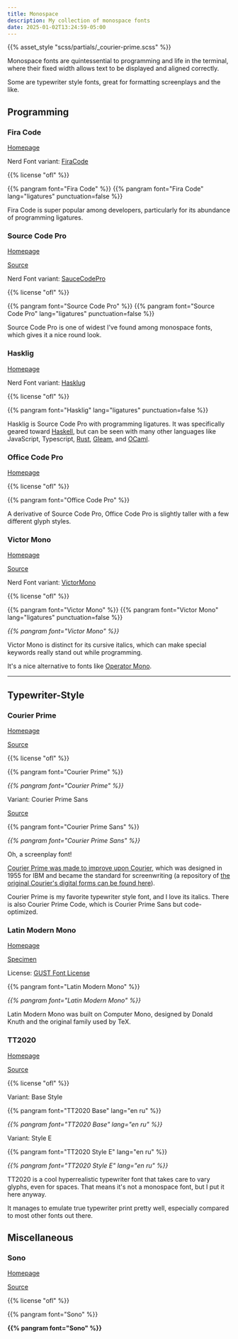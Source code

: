 ```yaml
---
title: Monospace
description: My collection of monospace fonts
date: 2025-01-02T13:24:59-05:00
---
```


{{% asset_style "scss/partials/_courier-prime.scss" %}}

Monospace fonts are quintessential to programming and life in the terminal,
where their fixed width allows text to be displayed and aligned correctly.

Some are typewriter style fonts, great for formatting screenplays and the like.

<section>

## Programming

### Fira Code

[Homepage](https://github.com/tonsky/FiraCode)

Nerd Font variant: [FiraCode][nf]

{{% license "ofl" %}}

{{% pangram font="Fira Code" %}}
{{% pangram font="Fira Code" lang="ligatures" punctuation=false %}}

Fira Code is super popular among developers, particularly for its abundance
of programming ligatures.

### Source Code Pro

[Homepage](https://adobe-fonts.github.io/source-code-pro)

[Source](https://github.com/adobe-fonts/source-code-pro)

Nerd Font variant: [SauceCodePro][nf]

{{% license "ofl" %}}

{{% pangram font="Source Code Pro" %}}
{{% pangram font="Source Code Pro" lang="ligatures" punctuation=false %}}

Source Code Pro is one of widest I've found among monospace fonts,
which gives it a nice round look.

### Hasklig

[Homepage](https://github.com/i-tu/Hasklig)

Nerd Font variant: [Hasklug][nf]

{{% license "ofl" %}}

{{% pangram font="Hasklig" lang="ligatures" punctuation=false %}}

Hasklig is Source Code Pro with programming ligatures.
It was specifically geared toward [Haskell](https://www.haskell.org),
but can be seen with many other languages like JavaScript, Typescript,
[Rust](https://www.rust-lang.org), [Gleam](https://gleam.run), and [OCaml](https://ocaml.org).

### Office Code Pro

[Homepage](https://github.com/nathco/Office-Code-Pro)

{{% license "ofl" %}}

{{% pangram font="Office Code Pro" %}}

A derivative of Source Code Pro, Office Code Pro is slightly taller with
a few different glyph styles.

### Victor Mono

[Homepage](https://rubjo.github.io/victor-mono)

[Source](https://github.com/rubjo/victor-mono)

Nerd Font variant: [VictorMono][nf]

{{% license "ofl" %}}

{{% pangram font="Victor Mono" %}}
{{% pangram font="Victor Mono" lang="ligatures" punctuation=false %}}

<div style="font-style: italic">
    {{% pangram font="Victor Mono" %}}
</div>

Victor Mono is distinct for its cursive italics, which can make
special keywords really stand out while programming.

It's a nice alternative to fonts like
[Operator Mono](https://www.typography.com/fonts/operator/overview).

[nf]: https://www.nerdfonts.com/font-downloads

</section>
<hr />
<section>

## Typewriter-Style

### Courier Prime

[Homepage](https://quoteunquoteapps.com/courierprime)

[Source](https://github.com/quoteunquoteapps/CourierPrime)

{{% license "ofl" %}}

{{% pangram font="Courier Prime" %}}

<div style="font-style: italic">
    {{% pangram font="Courier Prime" %}}
</div>

<span class="primary">Variant</span>: Courier Prime Sans

[Source](https://github.com/quoteunquoteapps/CourierPrimeSans)

{{% pangram font="Courier Prime Sans" %}}

<div style="font-style: italic">
    {{% pangram font="Courier Prime Sans" %}}
</div>

Oh, a screenplay font!

[Courier Prime was made to improve upon Courier](https://johnaugust.com/2013/introducing-courier-prime),
which was designed in 1955 for IBM and became the standard for screenwriting (a repository of
[the original Courier's digital forms can be found here](https://github.com/dse/font-og-courier)).

Courier Prime is my favorite typewriter style font, and I love its italics. There is also
Courier Prime Code, which is Courier Prime Sans but code-optimized.

### Latin Modern Mono

[Homepage](https://www.gust.org.pl/projects/e-foundry/latin-modern)

[Specimen](https://tug.org/FontCatalogue/latinmodernmono)

License: [GUST Font License](https://www.gust.org.pl/projects/e-foundry/licenses)

{{% pangram font="Latin Modern Mono" %}}

<div style="font-style: italic">
{{% pangram font="Latin Modern Mono" %}}
</div>

Latin Modern Mono was built on Computer Mono, designed by Donald Knuth and the original family
used by TeX.

### TT2020

[Homepage](https://copypaste.wtf/TT2020/)

[Source](https://github.com/ctrlcctrlv/TT2020)

{{% license "ofl" %}}

<span class="primary">Variant</span>: Base Style

{{% pangram font="TT2020 Base" lang="en ru" %}}

<div style="font-style: italic">
{{% pangram font="TT2020 Base" lang="en ru" %}}
</div>

<span class="primary">Variant</span>: Style E

{{% pangram font="TT2020 Style E" lang="en ru" %}}

<div style="font-style: italic">
{{% pangram font="TT2020 Style E" lang="en ru" %}}
</div>

TT2020 is a cool hyperrealistic typewriter font that takes care to vary glyphs, even for
spaces. That means it's not a monospace font, but I put it here anyway.

It manages to emulate true typewriter print pretty well, especially compared to
most other fonts out there.

</section>
<section>

## Miscellaneous

### Sono

[Homepage](https://etceteratype.co/sono)

[Source](https://github.com/sursly/sono)

{{% license "ofl" %}}

{{% pangram font="Sono" %}}

<div style="font-weight: bold">
{{% pangram font="Sono" %}}
</div>

</section>
